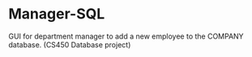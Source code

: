 # Manager-SQL
GUI for department manager to add a new employee to the COMPANY database. (CS450 Database project)
